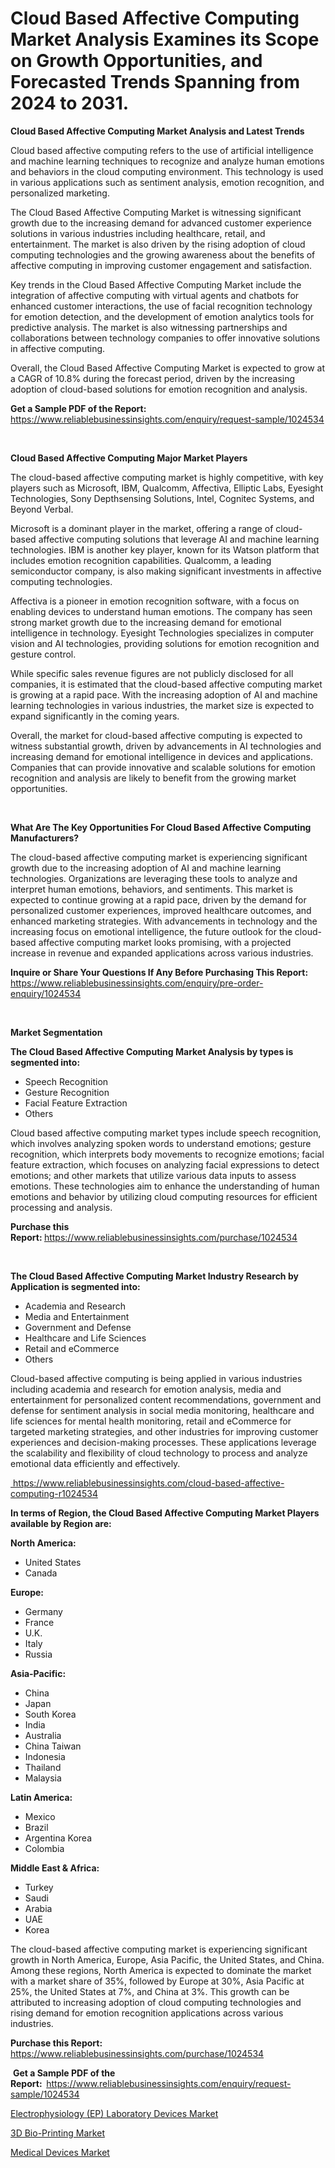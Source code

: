 <p><h1>Cloud Based Affective Computing Market Analysis Examines its Scope on Growth Opportunities, and Forecasted Trends Spanning from 2024 to 2031.</h1></p><p><strong>Cloud Based Affective Computing Market Analysis and Latest Trends</strong></p>
<p><p>Cloud based affective computing refers to the use of artificial intelligence and machine learning techniques to recognize and analyze human emotions and behaviors in the cloud computing environment. This technology is used in various applications such as sentiment analysis, emotion recognition, and personalized marketing.</p><p>The Cloud Based Affective Computing Market is witnessing significant growth due to the increasing demand for advanced customer experience solutions in various industries including healthcare, retail, and entertainment. The market is also driven by the rising adoption of cloud computing technologies and the growing awareness about the benefits of affective computing in improving customer engagement and satisfaction.</p><p>Key trends in the Cloud Based Affective Computing Market include the integration of affective computing with virtual agents and chatbots for enhanced customer interactions, the use of facial recognition technology for emotion detection, and the development of emotion analytics tools for predictive analysis. The market is also witnessing partnerships and collaborations between technology companies to offer innovative solutions in affective computing.</p><p>Overall, the Cloud Based Affective Computing Market is expected to grow at a CAGR of 10.8% during the forecast period, driven by the increasing adoption of cloud-based solutions for emotion recognition and analysis.</p></p>
<p><strong>Get a Sample PDF of the Report:&nbsp;</strong> <a href="https://www.reliablebusinessinsights.com/enquiry/request-sample/1024534">https://www.reliablebusinessinsights.com/enquiry/request-sample/1024534</a></p>
<p>&nbsp;</p>
<p><strong>Cloud Based Affective Computing Major Market Players</strong></p>
<p><p>The cloud-based affective computing market is highly competitive, with key players such as Microsoft, IBM, Qualcomm, Affectiva, Elliptic Labs, Eyesight Technologies, Sony Depthsensing Solutions, Intel, Cognitec Systems, and Beyond Verbal. </p><p>Microsoft is a dominant player in the market, offering a range of cloud-based affective computing solutions that leverage AI and machine learning technologies. IBM is another key player, known for its Watson platform that includes emotion recognition capabilities. Qualcomm, a leading semiconductor company, is also making significant investments in affective computing technologies.</p><p>Affectiva is a pioneer in emotion recognition software, with a focus on enabling devices to understand human emotions. The company has seen strong market growth due to the increasing demand for emotional intelligence in technology. Eyesight Technologies specializes in computer vision and AI technologies, providing solutions for emotion recognition and gesture control.</p><p>While specific sales revenue figures are not publicly disclosed for all companies, it is estimated that the cloud-based affective computing market is growing at a rapid pace. With the increasing adoption of AI and machine learning technologies in various industries, the market size is expected to expand significantly in the coming years.</p><p>Overall, the market for cloud-based affective computing is expected to witness substantial growth, driven by advancements in AI technologies and increasing demand for emotional intelligence in devices and applications. Companies that can provide innovative and scalable solutions for emotion recognition and analysis are likely to benefit from the growing market opportunities.</p></p>
<p>&nbsp;</p>
<p><strong>What Are The Key Opportunities For Cloud Based Affective Computing Manufacturers?</strong></p>
<p><p>The cloud-based affective computing market is experiencing significant growth due to the increasing adoption of AI and machine learning technologies. Organizations are leveraging these tools to analyze and interpret human emotions, behaviors, and sentiments. This market is expected to continue growing at a rapid pace, driven by the demand for personalized customer experiences, improved healthcare outcomes, and enhanced marketing strategies. With advancements in technology and the increasing focus on emotional intelligence, the future outlook for the cloud-based affective computing market looks promising, with a projected increase in revenue and expanded applications across various industries.</p></p>
<p><strong>Inquire or Share Your Questions If Any Before Purchasing This Report:</strong> <a href="https://www.reliablebusinessinsights.com/enquiry/pre-order-enquiry/1024534">https://www.reliablebusinessinsights.com/enquiry/pre-order-enquiry/1024534</a></p>
<p>&nbsp;</p>
<p><strong>Market Segmentation</strong></p>
<p><strong>The Cloud Based Affective Computing Market Analysis by types is segmented into:</strong></p>
<p><ul><li>Speech Recognition</li><li>Gesture Recognition</li><li>Facial Feature Extraction</li><li>Others</li></ul></p>
<p><p>Cloud based affective computing market types include speech recognition, which involves analyzing spoken words to understand emotions; gesture recognition, which interprets body movements to recognize emotions; facial feature extraction, which focuses on analyzing facial expressions to detect emotions; and other markets that utilize various data inputs to assess emotions. These technologies aim to enhance the understanding of human emotions and behavior by utilizing cloud computing resources for efficient processing and analysis.</p></p>
<p><strong>Purchase this Report:&nbsp;</strong><a href="https://www.reliablebusinessinsights.com/purchase/1024534">https://www.reliablebusinessinsights.com/purchase/1024534</a></p>
<p>&nbsp;</p>
<p><strong>The Cloud Based Affective Computing Market Industry Research by Application is segmented into:</strong></p>
<p><ul><li>Academia and Research</li><li>Media and Entertainment</li><li>Government and Defense</li><li>Healthcare and Life Sciences</li><li>Retail and eCommerce</li><li>Others</li></ul></p>
<p><p>Cloud-based affective computing is being applied in various industries including academia and research for emotion analysis, media and entertainment for personalized content recommendations, government and defense for sentiment analysis in social media monitoring, healthcare and life sciences for mental health monitoring, retail and eCommerce for targeted marketing strategies, and other industries for improving customer experiences and decision-making processes. These applications leverage the scalability and flexibility of cloud technology to process and analyze emotional data efficiently and effectively.</p></p>
<p><a href="https://www.reliablebusinessinsights.com/cloud-based-affective-computing-r1024534">&nbsp;https://www.reliablebusinessinsights.com/cloud-based-affective-computing-r1024534</a></p>
<p><strong>In terms of Region, the Cloud Based Affective Computing Market Players available by Region are:</strong></p>
<p>
    <p> <strong> North America: </strong>
        <ul>
            <li>United States</li>
            <li>Canada</li>
        </ul>
        </p> 
    <p> <strong> Europe: </strong>
        <ul>
            <li>Germany</li>
            <li>France</li>
            <li>U.K.</li>
            <li>Italy</li>
            <li>Russia</li>
        </ul>
        </p> 
    <p> <strong> Asia-Pacific: </strong>
        <ul>
            <li>China</li>
            <li>Japan</li>
            <li>South Korea</li>
            <li>India</li>
            <li>Australia</li>
            <li>China Taiwan</li>
            <li>Indonesia</li>
            <li>Thailand</li>
            <li>Malaysia</li>
        </ul>
        </p> 
    <p> <strong> Latin America: </strong>
        <ul>
            <li>Mexico</li>
            <li>Brazil</li>
            <li>Argentina Korea</li>
            <li>Colombia</li>
        </ul>
        </p> 
    <p> <strong> Middle East & Africa: </strong>
        <ul>
            <li>Turkey</li>
            <li>Saudi</li>
            <li>Arabia</li>
            <li>UAE</li>
            <li>Korea</li>
        </ul>
    </p>
    </p>
<p><p>The cloud-based affective computing market is experiencing significant growth in North America, Europe, Asia Pacific, the United States, and China. Among these regions, North America is expected to dominate the market with a market share of 35%, followed by Europe at 30%, Asia Pacific at 25%, the United States at 7%, and China at 3%. This growth can be attributed to increasing adoption of cloud computing technologies and rising demand for emotion recognition applications across various industries.</p></p>
<p><strong>Purchase this Report: </strong><a href="https://www.reliablebusinessinsights.com/purchase/1024534">https://www.reliablebusinessinsights.com/purchase/1024534</a></p>
<p>&nbsp;<strong>Get a Sample PDF of the Report:&nbsp;&nbsp;</strong><a href="https://www.reliablebusinessinsights.com/enquiry/request-sample/1024534">https://www.reliablebusinessinsights.com/enquiry/request-sample/1024534</a></p>
<p><strong></strong></p>
<p><p><a href="https://github.com/goodweq44/Market-Research-Report-List-1/blob/main/electrophysiology-ep-laboratory-devices-market.md">Electrophysiology (EP) Laboratory Devices Market</a></p><p><a href="https://github.com/ajohirul8010/Market-Research-Report-List-1/blob/main/3d-bio-printing-market.md">3D Bio-Printing Market</a></p><p><a href="https://view.publitas.com/reportprime-1/medical-devices-market-a-global-and-regional-analysis-2024-2031/">Medical Devices Market</a></p></p>